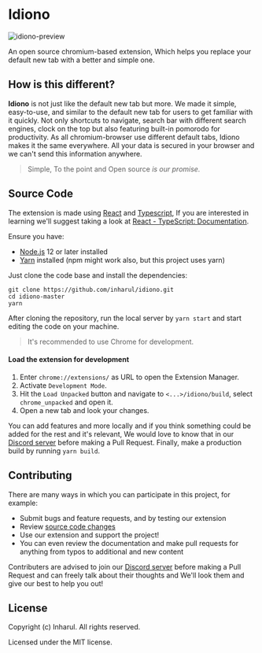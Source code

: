 # Idiono

![idiono-preview](https://lh3.googleusercontent.com/pw/AM-JKLUF-uCkAntzHumG5uW1vICU8Cik1CptkNSPoFq-2-5TX3BKa-VoTvV2bfwBNpog45FGDbqe9J1Q8F_CPtFYoBXhvZe6SGDdr9Kcv9FcSZEBB0_FmZRBQDtFWuijdWN5vG_cd8KSlqlPUGtASWtCJHlp=w1920-h914-no?authuser=0)

An open source chromium-based extension, Which helps you replace your default new tab with a better and simple one.
## How is this different?

**Idiono** is not just like the default new tab but more. We made it simple, easy-to-use, and similar to the default new tab for users to get familiar with it quickly. Not only shortcuts to navigate, search bar with different search engines, clock on the top but also featuring built-in pomorodo for productivity. As all chromium-browser use different default tabs, Idiono makes it the same everywhere. All your data is secured in your browser and we can't send this information anywhere.

> Simple, To the point and Open source *is our promise.*

## Source Code
The extension is made using [React](https://reactjs.org/) and [Typescript](https://www.typescriptlang.org/), If you are interested in learning we'll suggest taking a look at [React - TypeScript: Documentation](https://www.typescriptlang.org/docs/handbook/react.html).

Ensure you have:

-   [Node.js](https://nodejs.org/)  12 or later installed
-   [Yarn](https://yarnpkg.com/)  installed (npm might work also, but this project uses yarn)

Just clone the code base and install the dependencies:

    git clone https://github.com/inharul/idiono.git
    cd idiono-master
    yarn

After cloning the repository, run the local server by `yarn start` and start editing the code on your machine.

> It's recommended to use Chrome for development.
####   Load the extension for development

1.  Enter  `chrome://extensions/`  as URL to open the Extension Manager.
2.  Activate  `Development Mode`.
3.  Hit the  `Load Unpacked`  button and navigate to  `<...>/idiono/build`, select  `chrome_unpacked`  and open it.
4.  Open a new tab and look your changes.

You can add features and more locally and if you think something could be added for the rest and it's relevant, We would love to know that in our [Discord server](https://discord.gg/eTqJ65vUV9) before making a Pull Request. Finally, make a production build by running `yarn build`.
## Contributing

There are many ways in which you can participate in this project, for example:

-   Submit bugs and feature requests, and by testing our extension
-   Review  [source code changes](https://github.com/inharul/idiono/pulls)
-   Use our extension and support the project!
-   You can even review the  documentation and make pull requests for anything from typos to additional and new content

Contributers are advised to join our [Discord server](https://discord.gg/eTqJ65vUV9) before making a Pull Request and can freely talk about their thoughts and We'll look them and give our best to help you out!
## License
Copyright (c) Inharul. All rights reserved.

Licensed under the MIT license.
